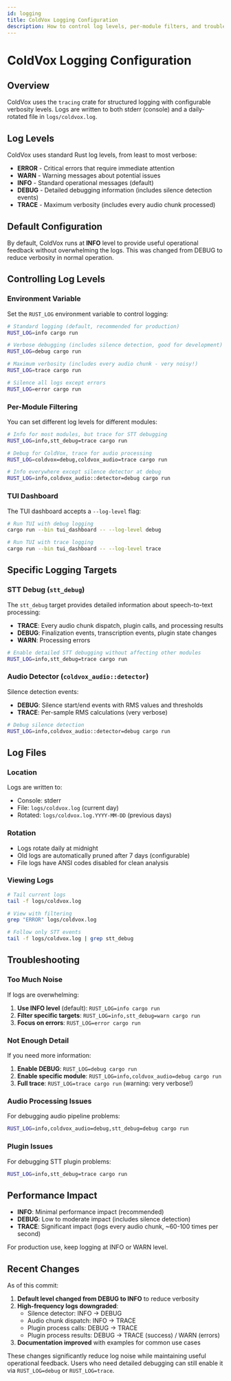 ```yaml
---
id: logging
title: ColdVox Logging Configuration
description: How to control log levels, per-module filters, and troubleshooting tips for ColdVox logging.
---
```


# ColdVox Logging Configuration

## Overview

ColdVox uses the `tracing` crate for structured logging with configurable verbosity levels. Logs are written to both stderr (console) and a daily-rotated file in `logs/coldvox.log`.

## Log Levels

ColdVox uses standard Rust log levels, from least to most verbose:

- **ERROR** - Critical errors that require immediate attention
- **WARN** - Warning messages about potential issues
- **INFO** - Standard operational messages (default)
- **DEBUG** - Detailed debugging information (includes silence detection events)
- **TRACE** - Maximum verbosity (includes every audio chunk processed)

## Default Configuration

By default, ColdVox runs at **INFO** level to provide useful operational feedback without overwhelming the logs. This was changed from DEBUG to reduce verbosity in normal operation.

## Controlling Log Levels

### Environment Variable

Set the `RUST_LOG` environment variable to control logging:

```bash
# Standard logging (default, recommended for production)
RUST_LOG=info cargo run

# Verbose debugging (includes silence detection, good for development)
RUST_LOG=debug cargo run

# Maximum verbosity (includes every audio chunk - very noisy!)
RUST_LOG=trace cargo run

# Silence all logs except errors
RUST_LOG=error cargo run
```

### Per-Module Filtering

You can set different log levels for different modules:

```bash
# Info for most modules, but trace for STT debugging
RUST_LOG=info,stt_debug=trace cargo run

# Debug for ColdVox, trace for audio processing
RUST_LOG=coldvox=debug,coldvox_audio=trace cargo run

# Info everywhere except silence detector at debug
RUST_LOG=info,coldvox_audio::detector=debug cargo run
```

### TUI Dashboard

The TUI dashboard accepts a `--log-level` flag:

```bash
# Run TUI with debug logging
cargo run --bin tui_dashboard -- --log-level debug

# Run TUI with trace logging
cargo run --bin tui_dashboard -- --log-level trace
```

## Specific Logging Targets

### STT Debug (`stt_debug`)

The `stt_debug` target provides detailed information about speech-to-text processing:

- **TRACE**: Every audio chunk dispatch, plugin calls, and processing results
- **DEBUG**: Finalization events, transcription events, plugin state changes
- **WARN**: Processing errors

```bash
# Enable detailed STT debugging without affecting other modules
RUST_LOG=info,stt_debug=trace cargo run
```

### Audio Detector (`coldvox_audio::detector`)

Silence detection events:

- **DEBUG**: Silence start/end events with RMS values and thresholds
- **TRACE**: Per-sample RMS calculations (very verbose)

```bash
# Debug silence detection
RUST_LOG=info,coldvox_audio::detector=debug cargo run
```

## Log Files

### Location

Logs are written to:
- Console: stderr
- File: `logs/coldvox.log` (current day)
- Rotated: `logs/coldvox.log.YYYY-MM-DD` (previous days)

### Rotation

- Logs rotate daily at midnight
- Old logs are automatically pruned after 7 days (configurable)
- File logs have ANSI codes disabled for clean analysis

### Viewing Logs

```bash
# Tail current logs
tail -f logs/coldvox.log

# View with filtering
grep "ERROR" logs/coldvox.log

# Follow only STT events
tail -f logs/coldvox.log | grep stt_debug
```

## Troubleshooting

### Too Much Noise

If logs are overwhelming:

1. **Use INFO level** (default): `RUST_LOG=info cargo run`
2. **Filter specific targets**: `RUST_LOG=info,stt_debug=warn cargo run`
3. **Focus on errors**: `RUST_LOG=error cargo run`

### Not Enough Detail

If you need more information:

1. **Enable DEBUG**: `RUST_LOG=debug cargo run`
2. **Enable specific module**: `RUST_LOG=info,coldvox_audio=debug cargo run`
3. **Full trace**: `RUST_LOG=trace cargo run` (warning: very verbose!)

### Audio Processing Issues

For debugging audio pipeline problems:

```bash
RUST_LOG=info,coldvox_audio=debug,stt_debug=debug cargo run
```

### Plugin Issues

For debugging STT plugin problems:

```bash
RUST_LOG=info,stt_debug=trace cargo run
```

## Performance Impact

- **INFO**: Minimal performance impact (recommended)
- **DEBUG**: Low to moderate impact (includes silence detection)
- **TRACE**: Significant impact (logs every audio chunk, ~60-100 times per second)

For production use, keep logging at INFO or WARN level.

## Recent Changes

As of this commit:

1. **Default level changed from DEBUG to INFO** to reduce verbosity
2. **High-frequency logs downgraded**:
   - Silence detector: INFO → DEBUG
   - Audio chunk dispatch: INFO → TRACE  
   - Plugin process calls: DEBUG → TRACE
   - Plugin process results: DEBUG → TRACE (success) / WARN (errors)
3. **Documentation improved** with examples for common use cases

These changes significantly reduce log noise while maintaining useful operational feedback. Users who need detailed debugging can still enable it via `RUST_LOG=debug` or `RUST_LOG=trace`.
